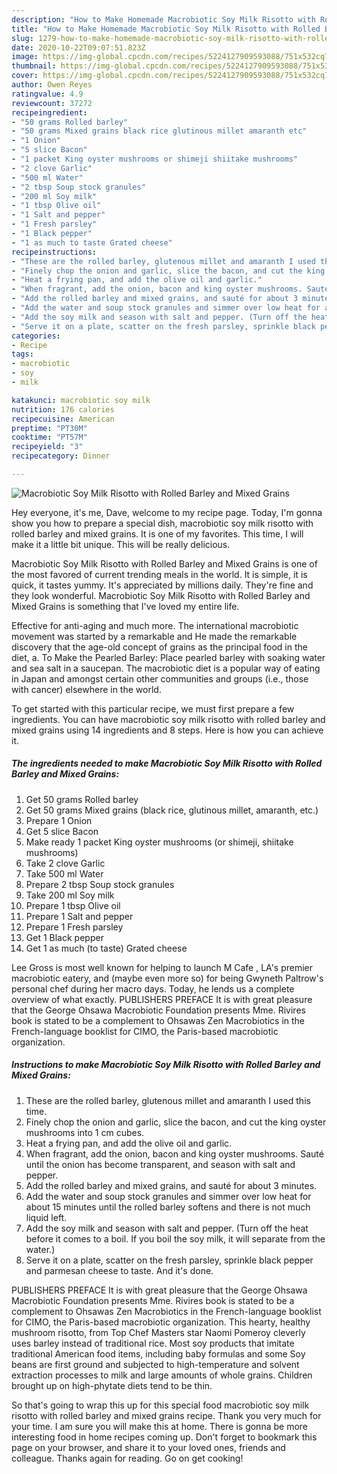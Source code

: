 ```yaml
---
description: "How to Make Homemade Macrobiotic Soy Milk Risotto with Rolled Barley and Mixed Grains"
title: "How to Make Homemade Macrobiotic Soy Milk Risotto with Rolled Barley and Mixed Grains"
slug: 1279-how-to-make-homemade-macrobiotic-soy-milk-risotto-with-rolled-barley-and-mixed-grains
date: 2020-10-22T09:07:51.823Z
image: https://img-global.cpcdn.com/recipes/5224127909593088/751x532cq70/macrobiotic-soy-milk-risotto-with-rolled-barley-and-mixed-grains-recipe-main-photo.jpg
thumbnail: https://img-global.cpcdn.com/recipes/5224127909593088/751x532cq70/macrobiotic-soy-milk-risotto-with-rolled-barley-and-mixed-grains-recipe-main-photo.jpg
cover: https://img-global.cpcdn.com/recipes/5224127909593088/751x532cq70/macrobiotic-soy-milk-risotto-with-rolled-barley-and-mixed-grains-recipe-main-photo.jpg
author: Owen Reyes
ratingvalue: 4.9
reviewcount: 37272
recipeingredient:
- "50 grams Rolled barley"
- "50 grams Mixed grains black rice glutinous millet amaranth etc"
- "1 Onion"
- "5 slice Bacon"
- "1 packet King oyster mushrooms or shimeji shiitake mushrooms"
- "2 clove Garlic"
- "500 ml Water"
- "2 tbsp Soup stock granules"
- "200 ml Soy milk"
- "1 tbsp Olive oil"
- "1 Salt and pepper"
- "1 Fresh parsley"
- "1 Black pepper"
- "1 as much to taste Grated cheese"
recipeinstructions:
- "These are the rolled barley, glutenous millet and amaranth I used this time."
- "Finely chop the onion and garlic, slice the bacon, and cut the king oyster mushrooms into 1 cm cubes."
- "Heat a frying pan, and add the olive oil and garlic."
- "When fragrant, add the onion, bacon and king oyster mushrooms. Sauté until the onion has become transparent, and season with salt and pepper."
- "Add the rolled barley and mixed grains, and sauté for about 3 minutes."
- "Add the water and soup stock granules and simmer over low heat for about 15 minutes until the rolled barley softens and there is not much liquid left."
- "Add the soy milk and season with salt and pepper. (Turn off the heat before it comes to a boil. If you boil the soy milk, it will separate from the water.)"
- "Serve it on a plate, scatter on the fresh parsley, sprinkle black pepper and parmesan cheese to taste. And it&#39;s done."
categories:
- Recipe
tags:
- macrobiotic
- soy
- milk

katakunci: macrobiotic soy milk 
nutrition: 176 calories
recipecuisine: American
preptime: "PT30M"
cooktime: "PT57M"
recipeyield: "3"
recipecategory: Dinner

---
```



![Macrobiotic Soy Milk Risotto with Rolled Barley and Mixed Grains](https://img-global.cpcdn.com/recipes/5224127909593088/751x532cq70/macrobiotic-soy-milk-risotto-with-rolled-barley-and-mixed-grains-recipe-main-photo.jpg)

Hey everyone, it's me, Dave, welcome to my recipe page. Today, I'm gonna show you how to prepare a special dish, macrobiotic soy milk risotto with rolled barley and mixed grains. It is one of my favorites. This time, I will make it a little bit unique. This will be really delicious.

Macrobiotic Soy Milk Risotto with Rolled Barley and Mixed Grains is one of the most favored of current trending meals in the world. It is simple, it is quick, it tastes yummy. It's appreciated by millions daily. They're fine and they look wonderful. Macrobiotic Soy Milk Risotto with Rolled Barley and Mixed Grains is something that I've loved my entire life.

Effective for anti-aging and much more. The international macrobiotic movement was started by a remarkable and He made the remarkable discovery that the age-old concept of grains as the principal food in the diet, a. To Make the Pearled Barley: Place pearled barley with soaking water and sea salt in a saucepan. The macrobiotic diet is a popular way of eating in Japan and amongst certain other communities and groups (i.e., those with cancer) elsewhere in the world.


To get started with this particular recipe, we must first prepare a few ingredients. You can have macrobiotic soy milk risotto with rolled barley and mixed grains using 14 ingredients and 8 steps. Here is how you can achieve it.

<!--inarticleads1-->

##### The ingredients needed to make Macrobiotic Soy Milk Risotto with Rolled Barley and Mixed Grains:

1. Get 50 grams Rolled barley
1. Get 50 grams Mixed grains (black rice, glutinous millet, amaranth, etc.)
1. Prepare 1 Onion
1. Get 5 slice Bacon
1. Make ready 1 packet King oyster mushrooms (or shimeji, shiitake mushrooms)
1. Take 2 clove Garlic
1. Take 500 ml Water
1. Prepare 2 tbsp Soup stock granules
1. Take 200 ml Soy milk
1. Prepare 1 tbsp Olive oil
1. Prepare 1 Salt and pepper
1. Prepare 1 Fresh parsley
1. Get 1 Black pepper
1. Get 1 as much (to taste) Grated cheese


Lee Gross is most well known for helping to launch M Cafe , LA&#39;s premier macrobiotic eatery, and (maybe even more so) for being Gwyneth Paltrow&#39;s personal chef during her macro days. Today, he lends us a complete overview of what exactly. PUBLISHERS PREFACE It is with great pleasure that the George Ohsawa Macrobiotic Foundation presents Mme. Rivires book is stated to be a complement to Ohsawas Zen Macrobiotics in the French-language booklist for CIMO, the Paris-based macrobiotic organization. 

<!--inarticleads2-->

##### Instructions to make Macrobiotic Soy Milk Risotto with Rolled Barley and Mixed Grains:

1. These are the rolled barley, glutenous millet and amaranth I used this time.
1. Finely chop the onion and garlic, slice the bacon, and cut the king oyster mushrooms into 1 cm cubes.
1. Heat a frying pan, and add the olive oil and garlic.
1. When fragrant, add the onion, bacon and king oyster mushrooms. Sauté until the onion has become transparent, and season with salt and pepper.
1. Add the rolled barley and mixed grains, and sauté for about 3 minutes.
1. Add the water and soup stock granules and simmer over low heat for about 15 minutes until the rolled barley softens and there is not much liquid left.
1. Add the soy milk and season with salt and pepper. (Turn off the heat before it comes to a boil. If you boil the soy milk, it will separate from the water.)
1. Serve it on a plate, scatter on the fresh parsley, sprinkle black pepper and parmesan cheese to taste. And it&#39;s done.


PUBLISHERS PREFACE It is with great pleasure that the George Ohsawa Macrobiotic Foundation presents Mme. Rivires book is stated to be a complement to Ohsawas Zen Macrobiotics in the French-language booklist for CIMO, the Paris-based macrobiotic organization. This hearty, healthy mushroom risotto, from Top Chef Masters star Naomi Pomeroy cleverly uses barley instead of traditional rice. Most soy products that imitate traditional American food items, including baby formulas and some Soy beans are first ground and subjected to high-temperature and solvent extraction processes to milk and large amounts of whole grains. Children brought up on high-phytate diets tend to be thin. 

So that's going to wrap this up for this special food macrobiotic soy milk risotto with rolled barley and mixed grains recipe. Thank you very much for your time. I am sure you will make this at home. There is gonna be more interesting food in home recipes coming up. Don't forget to bookmark this page on your browser, and share it to your loved ones, friends and colleague. Thanks again for reading. Go on get cooking!
